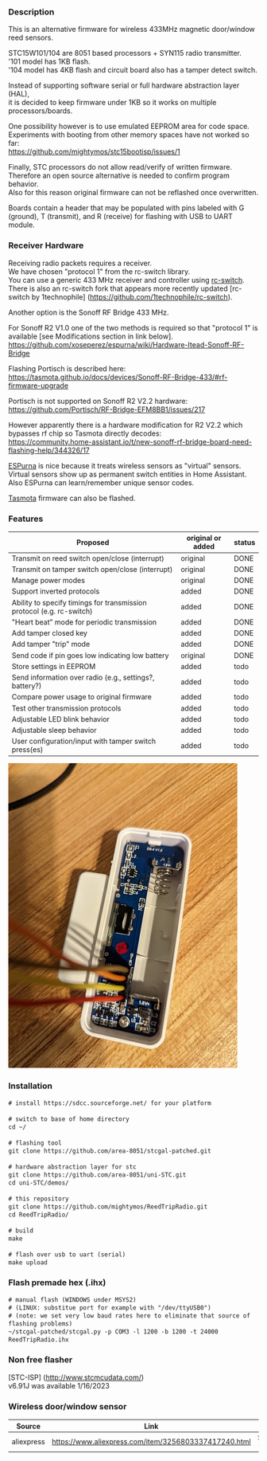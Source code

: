 ### Description
This is an alternative firmware for wireless 433MHz magnetic door/window reed sensors.

STC15W101/104 are 8051 based processors + SYN115 radio transmitter.  
'101 model has 1KB flash.  
'104 model has 4KB flash and circuit board also has a tamper detect switch.
 
Instead of supporting software serial or full hardware abstraction layer (HAL),  
it is decided to keep firmware under 1KB so it works on multiple processors/boards.  

One possibility however is to use emulated EEPROM area for code space.  
Experiments with booting from other memory spaces have not worked so far:  
https://github.com/mightymos/stc15bootisp/issues/1  

Finally, STC processors do not allow read/verify of written firmware.  
Therefore an open source alternative is needed to confirm program behavior.  
Also for this reason original firmware can not be reflashed once overwritten.  

Boards contain a header that may be populated with pins labeled with G (ground), T (transmit), and R (receive) for flashing with USB to UART module.

### Receiver Hardware
Receiving radio packets requires a receiver.  
We have chosen "protocol 1" from the rc-switch library.  
You can use a generic 433 MHz receiver and controller using [rc-switch](https://github.com/sui77/rc-switch).  
There is also an rc-switch fork that appears more recently updated [rc-switch by 1technophile] (https://github.com/1technophile/rc-switch).


Another option is the Sonoff RF Bridge 433 MHz.  

For Sonoff R2 V1.0 one of the two methods is required so that "protocol 1" is available [see Modifications section in link below].  
https://github.com/xoseperez/espurna/wiki/Hardware-Itead-Sonoff-RF-Bridge

Flashing Portisch is described here:  
https://tasmota.github.io/docs/devices/Sonoff-RF-Bridge-433/#rf-firmware-upgrade



Portisch is not supported on Sonoff R2 V2.2 hardware:  
https://github.com/Portisch/RF-Bridge-EFM8BB1/issues/217

However apparently there is a hardware modification for R2 V2.2 which bypasses rf chip so Tasmota directly decodes:  
https://community.home-assistant.io/t/new-sonoff-rf-bridge-board-need-flashing-help/344326/17

[ESPurna](https://github.com/xoseperez/espurna "ESPurna") is nice because it treats wireless sensors as "virtual" sensors.  
Virtual sensors show up as permanent switch entities in Home Assistant.  
Also ESPurna can learn/remember unique sensor codes.  


[Tasmota](https://tasmota.github.io/docs/devices/Sonoff-RF-Bridge-433/ "Tasmota") firmware can also be flashed.  

### Features

| Proposed | original or added | status |
| ------------- | ------------- | ------------- |
| Transmit on reed switch open/close (interrupt)  | original  | DONE |
| Transmit on tamper switch open/close (interrupt)  | original  | DONE |
| Manage power modes  | original  | DONE |
| Support inverted protocols  | added  | DONE |
| Ability to specify timings for transmission protocol (e.g. rc-switch)  | added  | DONE |
| "Heart beat" mode for periodic transmission   | added  | DONE |
| Add tamper closed key  | added  | DONE |
| Add tamper "trip" mode   | added  | DONE |
| Send code if pin goes low indicating low battery   | original  | DONE |
| Store settings in EEPROM  | added  | todo |
| Send information over radio (e.g., settings?, battery?)  | added  | todo |
| Compare power usage to original firmware  | added  | todo |
| Test other transmission protocols  | added  | todo |
| Adjustable LED blink behavior   | added  | todo |
| Adjustable sleep behavior  | added  | todo |
| User configuration/input with tamper switch press(es) | added  | todo |

![alt text](/photos/water_leak_store_hookup_example.jpg "Wireless 433 MHz Door Sensor")

### Installation
```
# install https://sdcc.sourceforge.net/ for your platform

# switch to base of home directory
cd ~/

# flashing tool
git clone https://github.com/area-8051/stcgal-patched.git

# hardware abstraction layer for stc
git clone https://github.com/area-8051/uni-STC.git
cd uni-STC/demos/

# this repository
git clone https://github.com/mightymos/ReedTripRadio.git
cd ReedTripRadio/

# build
make

# flash over usb to uart (serial)
make upload
```

### Flash premade hex (.ihx)
```
# manual flash (WINDOWS under MSYS2)
# (LINUX: substitue port for example with "/dev/ttyUSB0")
# (note: we set very low baud rates here to eliminate that source of flashing problems)
~/stcgal-patched/stcgal.py -p COM3 -l 1200 -b 1200 -t 24000 ReedTripRadio.ihx
```

### Non free flasher
[STC-ISP] (http://www.stcmcudata.com/)  
v6.91J was available 1/16/2023  


### Wireless door/window sensor
| Source | Link | Price (USD) |
| ------------- | ------------- | ------------- |
| aliexpress  | https://www.aliexpress.com/item/3256803337417240.html  | $4.09 (12/05/2022) |
